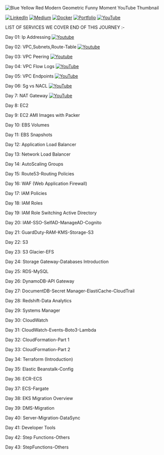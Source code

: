 ![Blue Yellow Red Modern Geometric Funny Moment YouTube Thumbnail](https://github.com/saikiranpi/Aws-Mastery-Journey/assets/109568252/5f6ac0f0-3b4c-409a-b124-f1daf2ba901b)



[![LinkedIn](https://img.shields.io/badge/LinkedIn-%230077B5.svg?logo=linkedin&logoColor=white)](https://linkedin.com/in/https://www.linkedin.com/in/saikiran-p-a0243569/) 
[![Medium](https://img.shields.io/badge/Medium-12100E?logo=medium&logoColor=white)](https://medium.com/@https://medium.com/@pinapathrunisaikiran) 
[![Docker](https://img.shields.io/badge/docker-12100E?logo=docker&logoColor=blue)](https://hub.docker.com/u/kiran2361993) 
[![Portfolio](https://img.shields.io/badge/portfolio-green)](https://www.saikiranpi.in) 
[![YouTube](https://img.shields.io/badge/YouTube-%23FF0000.svg?logo=YouTube&logoColor=white)](https://youtube.com/@https://www.youtube.com/channel/UC0n5QpkSD-UcCOsBuFNEcJQ) 



LIST OF SERVICES WE COVER END OF THIS JOURNEY :-

Day 01: Ip Addressing  [![Youtube](https://img.shields.io/badge/YouTube-%23FF0000.svg?logo=YouTube&logoColor=white)](https://youtu.be/QzYP_5dDPQI?si=UHH8mKsHjZ1P0mNF)  

Day 02: VPC,Subnets,Route-Table  [![Youtube](https://img.shields.io/badge/YouTube-%23FF0000.svg?logo=YouTube&logoColor=white)](https://youtu.be/0uWnEiuWnXI?si=CkqmwHYGCayNK0Ez)  

Day 03: VPC Peering  [![Youtube](https://img.shields.io/badge/YouTube-%23FF0000.svg?logo=YouTube&logoColor=white)](https://youtu.be/QtWYT2wE4gA?si=4ex4NqeqFm2ZbClG)  

Day 04: VPC Flow Logs  [![YouTube](https://img.shields.io/badge/YouTube-%23FF0000.svg?logo=YouTube&logoColor=white)](https://youtu.be/6CjIT068Ss0?si=ZJmTory1iB6JSQzu)

Day 05: VPC Endpoints  [![YouTube](https://img.shields.io/badge/YouTube-%23FF0000.svg?logo=YouTube&logoColor=white)](https://youtu.be/wSKsJ44PpUo?si=DHSgO8zg97B0TTJb)

Day 06: Sg vs NACL  [![YouTube](https://img.shields.io/badge/YouTube-%23FF0000.svg?logo=YouTube&logoColor=white)](https://youtu.be/wHxH8kGY_nU?si=pkJr6X-IX0F3ieTP)

Day 7: NAT Gateway [![YouTube](https://img.shields.io/badge/YouTube-%23FF0000.svg?logo=YouTube&logoColor=white)](https://youtu.be/9vwzfyUNMKM?si=j71supOOBHNmFjQU)

Day 8: EC2

Day 9: EC2 AMI Images with Packer

Day 10: EBS Volumes

Day 11: EBS Snapshots

Day 12: Application Load Balancer

Day 13: Network Load Balancer

Day 14: AutoScaling Groups

Day 15: Route53-Routing Policies

Day 16: WAF (Web Application Firewall)

Day 17: IAM Policies

Day 18: IAM Roles

Day 19: IAM Role Switching Active Directory

Day 20: IAM-SSO-SelfAD-ManageAD-Cognito

Day 21: GuardDuty-RAM-KMS-Storage-S3

Day 22: S3

Day 23: S3 Glacier-EFS

Day 24: Storage Gateway-Databases Introduction

Day 25: RDS-MySQL

Day 26: DynamoDB-API Gateway

Day 27: DocumentDB-Secret Manager-ElastiCache-CloudTrail

Day 28: Redshift-Data Analytics

Day 29: Systems Manager

Day 30: CloudWatch

Day 31: CloudWatch-Events-Boto3-Lambda

Day 32: CloudFormation-Part 1

Day 33: CloudFormation-Part 2

Day 34: Terraform (Introduction)

Day 35: Elastic Beanstalk-Config

Day 36: ECR-ECS

Day 37: ECS-Fargate

Day 38: EKS Migration Overview

Day 39: DMS-Migration

Day 40: Server-Migration-DataSync

Day 41: Developer Tools

Day 42: Step Functions-Others

Day 43: StepFunctions-Others
